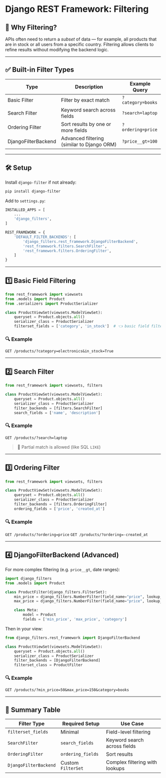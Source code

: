 # Django REST Framework: Filtering

## 🔹 Why Filtering?

APIs often need to return a *subset* of data — for example, all products that are in stock or all users from a specific country.
Filtering allows clients to refine results without modifying the backend logic.

---

## ✅ Built-in Filter Types

| Type                | Description                                | Example Query     |
| ------------------- | ------------------------------------------ | ----------------- |
| Basic Filter        | Filter by exact match                      | `?category=books` |
| Search Filter       | Keyword search across fields               | `?search=laptop`  |
| Ordering Filter     | Sort results by one or more fields         | `?ordering=price` |
| DjangoFilterBackend | Advanced filtering (similar to Django ORM) | `?price__gt=100`  |

---

## 🛠️ Setup

Install `django-filter` if not already:

```bash
pip install django-filter
```

Add to `settings.py`:

```python
INSTALLED_APPS = [
    ...
    'django_filters',
]

REST_FRAMEWORK = {
    'DEFAULT_FILTER_BACKENDS': [
        'django_filters.rest_framework.DjangoFilterBackend',
        'rest_framework.filters.SearchFilter',
        'rest_framework.filters.OrderingFilter',
    ]
}
```

---

## 1️⃣ Basic Field Filtering

```python
from rest_framework import viewsets
from .models import Product
from .serializers import ProductSerializer

class ProductViewSet(viewsets.ModelViewSet):
    queryset = Product.objects.all()
    serializer_class = ProductSerializer
    filterset_fields = ['category', 'in_stock']  # 👈 basic field filtering
```

### 🔍 Example

`GET /products/?category=electronics&in_stock=True`

---

## 2️⃣ Search Filter

```python
from rest_framework import viewsets, filters

class ProductViewSet(viewsets.ModelViewSet):
    queryset = Product.objects.all()
    serializer_class = ProductSerializer
    filter_backends = [filters.SearchFilter]
    search_fields = ['name', 'description']
```

### 🔍 Example

`GET /products/?search=laptop`

> 🔎 Partial match is allowed (like SQL `LIKE`)

---

## 3️⃣ Ordering Filter

```python
from rest_framework import viewsets, filters

class ProductViewSet(viewsets.ModelViewSet):
    queryset = Product.objects.all()
    serializer_class = ProductSerializer
    filter_backends = [filters.OrderingFilter]
    ordering_fields = ['price', 'created_at']
```

### 🔍 Example

`GET /products/?ordering=price`
`GET /products/?ordering=-created_at`

---

## 4️⃣ DjangoFilterBackend (Advanced)

For more complex filtering (e.g. `price__gt`, date ranges):

```python
import django_filters
from .models import Product

class ProductFilter(django_filters.FilterSet):
    min_price = django_filters.NumberFilter(field_name="price", lookup_expr='gte')
    max_price = django_filters.NumberFilter(field_name="price", lookup_expr='lte')

    class Meta:
        model = Product
        fields = ['min_price', 'max_price', 'category']
```

Then in your view:

```python
from django_filters.rest_framework import DjangoFilterBackend

class ProductViewSet(viewsets.ModelViewSet):
    queryset = Product.objects.all()
    serializer_class = ProductSerializer
    filter_backends = [DjangoFilterBackend]
    filterset_class = ProductFilter
```

### 🔍 Example

`GET /products/?min_price=50&max_price=150&category=books`

---

## 🧠 Summary Table

| Filter Type           | Required Setup     | Use Case                       |
| --------------------- | ------------------ | ------------------------------ |
| `filterset_fields`    | Minimal            | Field-level filtering          |
| `SearchFilter`        | `search_fields`    | Keyword search across fields   |
| `OrderingFilter`      | `ordering_fields`  | Sort results                   |
| `DjangoFilterBackend` | Custom `FilterSet` | Complex filtering with lookups |
